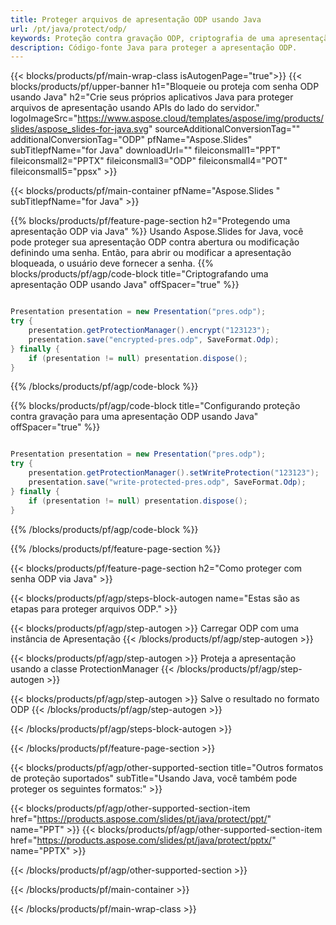 ```yaml
---
title: Proteger arquivos de apresentação ODP usando Java
url: /pt/java/protect/odp/
keywords: Proteção contra gravação ODP, criptografia de uma apresentação ODP, bloqueio ODP, proteção ODP
description: Código-fonte Java para proteger a apresentação ODP.
---
```


{{< blocks/products/pf/main-wrap-class isAutogenPage="true">}}
{{< blocks/products/pf/upper-banner h1="Bloqueie ou proteja com senha ODP usando Java" h2="Crie seus próprios aplicativos Java para proteger arquivos de apresentação usando APIs do lado do servidor." logoImageSrc="https://www.aspose.cloud/templates/aspose/img/products/slides/aspose_slides-for-java.svg" sourceAdditionalConversionTag="" additionalConversionTag="ODP" pfName="Aspose.Slides" subTitlepfName="for Java" downloadUrl="" fileiconsmall1="PPT" fileiconsmall2="PPTX" fileiconsmall3="ODP" fileiconsmall4="POT" fileiconsmall5="ppsx" >}}

{{< blocks/products/pf/main-container pfName="Aspose.Slides " subTitlepfName="for Java" >}}

{{% blocks/products/pf/feature-page-section  h2="Protegendo uma apresentação ODP via Java" %}}
Usando Aspose.Slides for Java, você pode proteger sua apresentação ODP contra abertura ou modificação definindo uma senha. Então, para abrir ou modificar a apresentação bloqueada, o usuário deve fornecer a senha.
{{% blocks/products/pf/agp/code-block title="Criptografando uma apresentação ODP usando Java" offSpacer="true" %}}

```java

Presentation presentation = new Presentation("pres.odp");
try {
    presentation.getProtectionManager().encrypt("123123");
    presentation.save("encrypted-pres.odp", SaveFormat.Odp);
} finally {
    if (presentation != null) presentation.dispose();
}
```

{{% /blocks/products/pf/agp/code-block %}}

{{% blocks/products/pf/agp/code-block title="Configurando proteção contra gravação para uma apresentação ODP usando Java" offSpacer="true" %}}

```java

Presentation presentation = new Presentation("pres.odp");
try {
    presentation.getProtectionManager().setWriteProtection("123123");
    presentation.save("write-protected-pres.odp", SaveFormat.Odp);
} finally {
    if (presentation != null) presentation.dispose();
}
```

{{% /blocks/products/pf/agp/code-block %}}

{{% /blocks/products/pf/feature-page-section %}}

{{< blocks/products/pf/feature-page-section  h2="Como proteger com senha ODP via Java" >}}

{{< blocks/products/pf/agp/steps-block-autogen name="Estas são as etapas para proteger arquivos ODP." >}}

{{< blocks/products/pf/agp/step-autogen >}}
Carregar ODP com uma instância de Apresentação
{{< /blocks/products/pf/agp/step-autogen >}}

{{< blocks/products/pf/agp/step-autogen >}}
Proteja a apresentação usando a classe ProtectionManager
{{< /blocks/products/pf/agp/step-autogen >}}

{{< blocks/products/pf/agp/step-autogen >}}
Salve o resultado no formato ODP
{{< /blocks/products/pf/agp/step-autogen >}}

{{< /blocks/products/pf/agp/steps-block-autogen >}}

{{< /blocks/products/pf/feature-page-section >}}

{{< blocks/products/pf/agp/other-supported-section title="Outros formatos de proteção suportados" subTitle="Usando Java, você também pode proteger os seguintes formatos:" >}}

{{< blocks/products/pf/agp/other-supported-section-item href="https://products.aspose.com/slides/pt/java/protect/ppt/" name="PPT" >}}
{{< blocks/products/pf/agp/other-supported-section-item href="https://products.aspose.com/slides/pt/java/protect/pptx/" name="PPTX" >}}


{{< /blocks/products/pf/agp/other-supported-section >}}

{{< /blocks/products/pf/main-container >}}
    
{{< /blocks/products/pf/main-wrap-class >}}